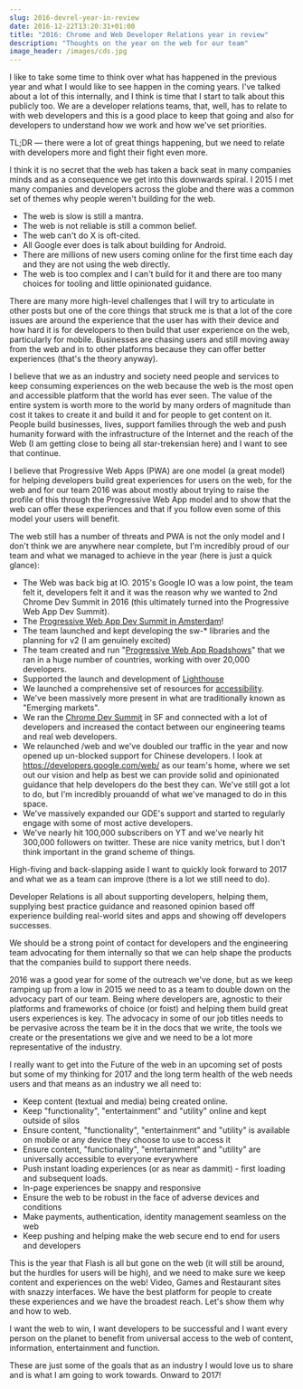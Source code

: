 ```yaml
---
slug: 2016-devrel-year-in-review
date: 2016-12-22T13:20:31+01:00
title: "2016: Chrome and Web Developer Relations year in review"
description: "Thoughts on the year on the web for our team"
image_header: /images/cds.jpg
---
```


I like to take some time to think over what has happened in the previous year
and what I would like to see happen in the coming years. I've talked about a 
lot of this internally, and I think is time that I start to talk about this
publicly too. We are a developer relations teams, that, well, has to relate
to with web developers and this is a good place to keep that going and also for
developers to understand how we work and how we've set priorities.

TL;DR &mdash; there were a lot of great things happening, but we need to relate
with developers more and fight their fight even more.

I think it is no secret that the web has taken a back seat in many companies 
minds and as a consequence we get into this downwards spiral. I 2015 I met many
companies and developers across the globe and there was a common set of themes
why people weren't building for the web.

* The web is slow is still a mantra.
* The web is not reliable is still a common belief. 
* The web can't do X is oft-cited.
* All Google ever does is talk about building for Android. 
* There are millions of new users coming online for the first time each day and
  they are not using the web directly.
* The web is too complex and I can't build for it and there are too many choices
  for tooling and little opinionated guidance.

There are many more high-level challenges that I will try to articulate in other
posts but one of the core things that struck me is that a lot of the core issues
are around the experience that the user has with their device and how hard it is
for developers to then build that user experience on the web, particularly for
mobile. Businesses are chasing users and still moving away from the web and in
to other platforms because they can offer better experiences (that's the theory
anyway).

I believe that we as an industry and society need people and services to keep
consuming experiences on the web because the web is the most open and accessible
platform that the world has ever seen. The value of the entire system is worth
more to the world by many orders of magnitude than cost it takes to create it
and build it and for people to get content on it. People build businesses,
lives, support families through the web and push humanity forward with the
infrastructure of the Internet and the reach of the Web (I am getting close to
being all star-trekensian here) and I want to see that continue.

I believe that Progressive Web Apps (PWA) are one model (a great model) for
helping developers build great experiences for users on the web, for the web and
for our team 2016 was about mostly about trying to raise the profile of this
through the Progressive Web App model and to show that the web can offer these
experiences and that if you follow even some of this model your users will
benefit.

The web still has a number of threats and PWA is not the only model and I don't
think we are anywhere near complete, but I'm incredibly proud of our team and
what we managed to achieve in the year (here is just a quick glance):

* The Web was back big at IO. 2015's Google IO was a low point, the team felt it,
  developers felt it and it was the reason why we wanted to 2nd Chrome Dev Summit
  in 2016 (this ultimately turned into the Progressive Web App Dev Summit).
* The [Progressive Web App Dev Summit in Amsterdam](https://paul.kinlan.me/organisers-persective-on-progressive-web-app-dev-summit/)!
* The team launched and kept developing the sw-* libraries and the planning for v2 (I am genuinely excited)
* The team created and run "[Progressive Web App
  Roadshows](https://developers.google.com/web/events)" that we ran in a huge 
  number of countries, working with over 20,000 developers.
* Supported the launch and development of [Lighthouse](https://chrome.google.com/webstore/detail/lighthouse/blipmdconlkpinefehnmjammfjpmpbjk?hl=en)
* We launched a comprehensive set of resources for [accessibility](https://developers.google.com/web/fundamentals/accessibility/).
* We've been massively more present in what are traditionally known as "Emerging
  markets".
* We ran the [Chrome Dev Summit](https://developer.chrome.com/devsummit/) in SF
  and connected with a lot of developers and increased the contact between our
  engineering teams and real web developers.
* We relaunched /web and we've doubled our traffic in the year and now opened up
  un-blocked support for Chinese developers. I look at
  https://developers.google.com/web/ as our team's home, where we set out our
  vision and help as best we can provide solid and opinionated guidance that help
  developers do the best they can. We've still got a lot to do, but I'm
  incredibly prouandd of what we've managed to do in this space.
* We've massively expanded our GDE's support and started to regularly engage
  with some of most active developers.
* We've nearly hit 100,000 subscribers on YT and we've nearly hit 300,000
  followers on twitter. These are nice vanity metrics, but I don't think
  important in the grand scheme of things.

High-fiving and back-slapping aside I want to quickly look forward to 2017 and
what we as a team can improve (there is a lot we still need to do).

Developer Relations is all about supporting developers, helping them, supplying
best practice guidance and reasoned opinion based off experience building
real-world sites and apps and showing off developers successes. 

We should be a strong point of contact for developers and the engineering team
advocating for them internally so that we can help shape the products that the
companies build to support there needs.

2016 was a good year for some of the outreach we've done, but as we keep ramping
up from a low in 2015 we need to as a team to double down on the advocacy part
of our team. Being where developers are, agnostic to their platforms and
frameworks of choice (or foist) and helping them build great users experiences
is key. The advocacy in some of our job titles needs to be pervasive across the
team be it in the docs that we write, the tools we create or the presentations
we give and we need to be a lot more representative of the industry.

I really want to get into the Future of the web in an upcoming set of posts but
some of my thinking for 2017 and the long term health of the web needs users
and that means as an industry we all need to:

* Keep content (textual and media) being created online.
* Keep "functionality", "entertainment" and "utility" online and kept outside of
  silos
* Ensure content, "functionality", "entertainment" and "utility"
  is available on mobile or any device they choose to use to access it
* Ensure content, "functionality", "entertainment" and "utility"
  are universally accessible to everyone everywhere
* Push instant loading experiences (or as near as dammit) - first loading
  and subsequent loads.
* In-page experiences be snappy and responsive
* Ensure the web to be robust in the face of adverse devices and conditions
* Make payments, authentication, identity management seamless on the web
* Keep pushing and helping make the web secure end to end for users
  and developers

This is the year that Flash is all but gone on the web (it will still be around,
but the hurdles for users will be high), and we need to make sure we keep
content and experiences on the web! Video, Games and Restaurant sites with
snazzy interfaces. We have the best platform for people to create these
experiences and we have the broadest reach. Let's show them why and how to web.

I want the web to win, I want developers to be successful and I want every
person on the planet to benefit from universal access to the web of content,
information, entertainment and function. 

These are just some of the goals that as an industry I would love us to share
and is what I am going to work towards. Onward to 2017!